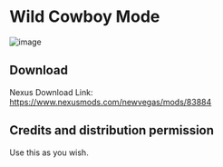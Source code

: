 # Wild Cowboy Mode

![image](https://staticdelivery.nexusmods.com/mods/130/images/headers/83884_1701081618.jpg)

## Download

Nexus Download Link: <https://www.nexusmods.com/newvegas/mods/83884>

## Credits and distribution permission

Use this as you wish.
